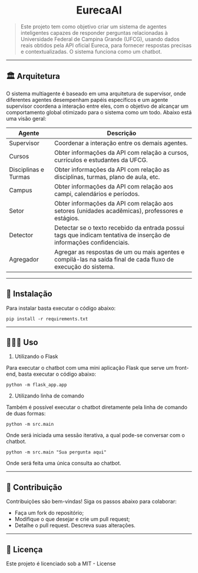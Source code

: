 <h1 align="center">EurecaAI</h1>

> Este projeto tem como objetivo criar um sistema de agentes inteligentes capazes de responder perguntas relacionadas à Universidade Federal de Campina Grande (UFCG), usando dados reais obtidos pela API oficial Eureca, para fornecer respostas precisas e contextualizadas. O sistema funciona como um chatbot.

---
## 🏛️ Arquitetura

O sistema multiagente é baseado em uma arquitetura de supervisor, onde diferentes agentes desempenham papéis específicos e um agente supervisor coordena a interação entre eles, com o objetivo de alcançar um comportamento global otimizado para o sistema como um todo. Abaixo está uma visão geral:

| **Agente**       | **Descrição**                              |
|-------------------|--------------------------------------------|
| Supervisor         | Coordenar a interação entre os demais agentes. |
| Cursos         | Obter informações da API com relação a cursos, currículos e estudantes da UFCG. |
| Disciplinas e Turmas         | Obter informações da API com relação as disciplinas, turmas, plano de aula, etc.|
| Campus         | Obter informações da API com relação aos campi, calendários e períodos. |
| Setor         | Obter informações da API com relação aos setores (unidades acadêmicas), professores e estágios.|
| Detector         | Detectar se o texto recebido da entrada possui tags que indicam tentativa de inserção de informações confidenciais. |
| Agregador         | Agregar as respostas de um ou mais agentes e compilá-las na saída final de cada fluxo de execução do sistema. |

---
## 🚀 Instalação

Para instalar basta executar o código abaixo:

```
pip install -r requirements.txt
```

---
## 👩🏻‍💻 Uso

1. Utilizando o Flask

Para executar o chatbot com uma mini aplicação Flask que serve um front-end, basta executar o código abaixo:

```
python -m flask_app.app
```

2. Utilizando linha de comando

Também é possível executar o chatbot diretamente pela linha de comando de duas formas:

```
python -m src.main
```
Onde será iniciada uma sessão iterativa, a qual pode-se conversar com o chatbot.

```
python -m src.main "Sua pergunta aqui"
```
Onde será feita uma única consulta ao chatbot.


---
## 🤝 Contribuição
Contribuições são bem-vindas! 
Siga os passos abaixo para colaborar: 
- Faça um fork do repositório;
- Modifique o que desejar e crie um pull request;
- Detalhe o pull request. Descreva suas alterações.
---

## 📜 Licença
Este projeto é licenciado sob a MIT - License
